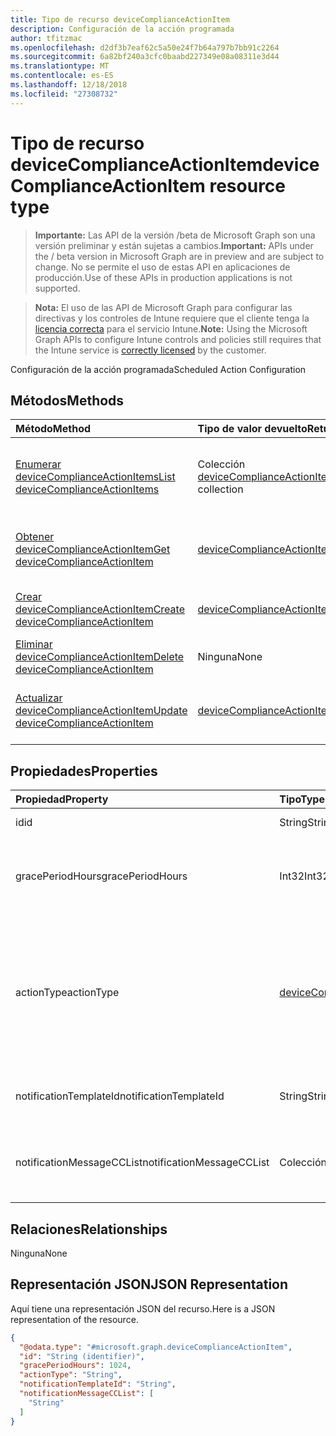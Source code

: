```yaml
---
title: Tipo de recurso deviceComplianceActionItem
description: Configuración de la acción programada
author: tfitzmac
ms.openlocfilehash: d2df3b7eaf62c5a50e24f7b64a797b7bb91c2264
ms.sourcegitcommit: 6a82bf240a3cfc0baabd227349e08a08311e3d44
ms.translationtype: MT
ms.contentlocale: es-ES
ms.lasthandoff: 12/18/2018
ms.locfileid: "27308732"
---
```

# <a name="devicecomplianceactionitem-resource-type"></a><span data-ttu-id="f8dac-103">Tipo de recurso deviceComplianceActionItem</span><span class="sxs-lookup"><span data-stu-id="f8dac-103">deviceComplianceActionItem resource type</span></span>

> <span data-ttu-id="f8dac-104">**Importante:** Las API de la versión /beta de Microsoft Graph son una versión preliminar y están sujetas a cambios.</span><span class="sxs-lookup"><span data-stu-id="f8dac-104">**Important:** APIs under the / beta version in Microsoft Graph are in preview and are subject to change.</span></span> <span data-ttu-id="f8dac-105">No se permite el uso de estas API en aplicaciones de producción.</span><span class="sxs-lookup"><span data-stu-id="f8dac-105">Use of these APIs in production applications is not supported.</span></span>

> <span data-ttu-id="f8dac-106">**Nota:** El uso de las API de Microsoft Graph para configurar las directivas y los controles de Intune requiere que el cliente tenga la [licencia correcta](https://go.microsoft.com/fwlink/?linkid=839381) para el servicio Intune.</span><span class="sxs-lookup"><span data-stu-id="f8dac-106">**Note:** Using the Microsoft Graph APIs to configure Intune controls and policies still requires that the Intune service is [correctly licensed](https://go.microsoft.com/fwlink/?linkid=839381) by the customer.</span></span>

<span data-ttu-id="f8dac-107">Configuración de la acción programada</span><span class="sxs-lookup"><span data-stu-id="f8dac-107">Scheduled Action Configuration</span></span>
## <a name="methods"></a><span data-ttu-id="f8dac-108">Métodos</span><span class="sxs-lookup"><span data-stu-id="f8dac-108">Methods</span></span>
|<span data-ttu-id="f8dac-109">Método</span><span class="sxs-lookup"><span data-stu-id="f8dac-109">Method</span></span>|<span data-ttu-id="f8dac-110">Tipo de valor devuelto</span><span class="sxs-lookup"><span data-stu-id="f8dac-110">Return Type</span></span>|<span data-ttu-id="f8dac-111">Descripción</span><span class="sxs-lookup"><span data-stu-id="f8dac-111">Description</span></span>|
|:---|:---|:---|
|[<span data-ttu-id="f8dac-112">Enumerar deviceComplianceActionItems</span><span class="sxs-lookup"><span data-stu-id="f8dac-112">List deviceComplianceActionItems</span></span>](../api/intune-deviceconfig-devicecomplianceactionitem-list.md)|<span data-ttu-id="f8dac-113">Colección [deviceComplianceActionItem](../resources/intune-deviceconfig-devicecomplianceactionitem.md)</span><span class="sxs-lookup"><span data-stu-id="f8dac-113">[deviceComplianceActionItem](../resources/intune-deviceconfig-devicecomplianceactionitem.md) collection</span></span>|<span data-ttu-id="f8dac-114">Enumere las propiedades y las relaciones de los objetos [deviceComplianceActionItem](../resources/intune-deviceconfig-devicecomplianceactionitem.md).</span><span class="sxs-lookup"><span data-stu-id="f8dac-114">List properties and relationships of the [deviceComplianceActionItem](../resources/intune-deviceconfig-devicecomplianceactionitem.md) objects.</span></span>|
|[<span data-ttu-id="f8dac-115">Obtener deviceComplianceActionItem</span><span class="sxs-lookup"><span data-stu-id="f8dac-115">Get deviceComplianceActionItem</span></span>](../api/intune-deviceconfig-devicecomplianceactionitem-get.md)|[<span data-ttu-id="f8dac-116">deviceComplianceActionItem</span><span class="sxs-lookup"><span data-stu-id="f8dac-116">deviceComplianceActionItem</span></span>](../resources/intune-deviceconfig-devicecomplianceactionitem.md)|<span data-ttu-id="f8dac-117">Lea las propiedades y las relaciones de los objetos [deviceComplianceActionItem](../resources/intune-deviceconfig-devicecomplianceactionitem.md).</span><span class="sxs-lookup"><span data-stu-id="f8dac-117">Read properties and relationships of the [deviceComplianceActionItem](../resources/intune-deviceconfig-devicecomplianceactionitem.md) object.</span></span>|
|[<span data-ttu-id="f8dac-118">Crear deviceComplianceActionItem</span><span class="sxs-lookup"><span data-stu-id="f8dac-118">Create deviceComplianceActionItem</span></span>](../api/intune-deviceconfig-devicecomplianceactionitem-create.md)|[<span data-ttu-id="f8dac-119">deviceComplianceActionItem</span><span class="sxs-lookup"><span data-stu-id="f8dac-119">deviceComplianceActionItem</span></span>](../resources/intune-deviceconfig-devicecomplianceactionitem.md)|<span data-ttu-id="f8dac-120">Cree un objeto [deviceComplianceActionItem](../resources/intune-deviceconfig-devicecomplianceactionitem.md).</span><span class="sxs-lookup"><span data-stu-id="f8dac-120">Create a new [deviceComplianceActionItem](../resources/intune-deviceconfig-devicecomplianceactionitem.md) object.</span></span>|
|[<span data-ttu-id="f8dac-121">Eliminar deviceComplianceActionItem</span><span class="sxs-lookup"><span data-stu-id="f8dac-121">Delete deviceComplianceActionItem</span></span>](../api/intune-deviceconfig-devicecomplianceactionitem-delete.md)|<span data-ttu-id="f8dac-122">Ninguna</span><span class="sxs-lookup"><span data-stu-id="f8dac-122">None</span></span>|<span data-ttu-id="f8dac-123">Elimina un [deviceComplianceActionItem](../resources/intune-deviceconfig-devicecomplianceactionitem.md).</span><span class="sxs-lookup"><span data-stu-id="f8dac-123">Deletes a [deviceComplianceActionItem](../resources/intune-deviceconfig-devicecomplianceactionitem.md).</span></span>|
|[<span data-ttu-id="f8dac-124">Actualizar deviceComplianceActionItem</span><span class="sxs-lookup"><span data-stu-id="f8dac-124">Update deviceComplianceActionItem</span></span>](../api/intune-deviceconfig-devicecomplianceactionitem-update.md)|[<span data-ttu-id="f8dac-125">deviceComplianceActionItem</span><span class="sxs-lookup"><span data-stu-id="f8dac-125">deviceComplianceActionItem</span></span>](../resources/intune-deviceconfig-devicecomplianceactionitem.md)|<span data-ttu-id="f8dac-126">Actualice las propiedades de un objeto [deviceComplianceActionItem](../resources/intune-deviceconfig-devicecomplianceactionitem.md).</span><span class="sxs-lookup"><span data-stu-id="f8dac-126">Update the properties of a [deviceComplianceActionItem](../resources/intune-deviceconfig-devicecomplianceactionitem.md) object.</span></span>|

## <a name="properties"></a><span data-ttu-id="f8dac-127">Propiedades</span><span class="sxs-lookup"><span data-stu-id="f8dac-127">Properties</span></span>
|<span data-ttu-id="f8dac-128">Propiedad</span><span class="sxs-lookup"><span data-stu-id="f8dac-128">Property</span></span>|<span data-ttu-id="f8dac-129">Tipo</span><span class="sxs-lookup"><span data-stu-id="f8dac-129">Type</span></span>|<span data-ttu-id="f8dac-130">Descripción</span><span class="sxs-lookup"><span data-stu-id="f8dac-130">Description</span></span>|
|:---|:---|:---|
|<span data-ttu-id="f8dac-131">id</span><span class="sxs-lookup"><span data-stu-id="f8dac-131">id</span></span>|<span data-ttu-id="f8dac-132">String</span><span class="sxs-lookup"><span data-stu-id="f8dac-132">String</span></span>|<span data-ttu-id="f8dac-133">Clave de la entidad.</span><span class="sxs-lookup"><span data-stu-id="f8dac-133">Key of the entity.</span></span>|
|<span data-ttu-id="f8dac-134">gracePeriodHours</span><span class="sxs-lookup"><span data-stu-id="f8dac-134">gracePeriodHours</span></span>|<span data-ttu-id="f8dac-135">Int32</span><span class="sxs-lookup"><span data-stu-id="f8dac-135">Int32</span></span>|<span data-ttu-id="f8dac-136">Número de horas de espera hasta que se aplica la acción.</span><span class="sxs-lookup"><span data-stu-id="f8dac-136">Number of hours to wait till the action will be enforced.</span></span> <span data-ttu-id="f8dac-137">Valores válidos de 0 a 8760</span><span class="sxs-lookup"><span data-stu-id="f8dac-137">Valid values 0 to 8760</span></span>|
|<span data-ttu-id="f8dac-138">actionType</span><span class="sxs-lookup"><span data-stu-id="f8dac-138">actionType</span></span>|[<span data-ttu-id="f8dac-139">deviceComplianceActionType</span><span class="sxs-lookup"><span data-stu-id="f8dac-139">deviceComplianceActionType</span></span>](../resources/intune-deviceconfig-devicecomplianceactiontype.md)|<span data-ttu-id="f8dac-140">¿Qué acción debe realizar.</span><span class="sxs-lookup"><span data-stu-id="f8dac-140">What action to take.</span></span> <span data-ttu-id="f8dac-141">Los valores posibles son: `noAction`, `notification`, `block`, `retire`, `wipe`, `removeResourceAccessProfiles`, `pushNotification` y `remoteLock`.</span><span class="sxs-lookup"><span data-stu-id="f8dac-141">Possible values are: `noAction`, `notification`, `block`, `retire`, `wipe`, `removeResourceAccessProfiles`, `pushNotification`, `remoteLock`.</span></span>|
|<span data-ttu-id="f8dac-142">notificationTemplateId</span><span class="sxs-lookup"><span data-stu-id="f8dac-142">notificationTemplateId</span></span>|<span data-ttu-id="f8dac-143">String</span><span class="sxs-lookup"><span data-stu-id="f8dac-143">String</span></span>|<span data-ttu-id="f8dac-144">Qué plantilla de mensaje de notificación usar</span><span class="sxs-lookup"><span data-stu-id="f8dac-144">What notification Message template to use</span></span>|
|<span data-ttu-id="f8dac-145">notificationMessageCCList</span><span class="sxs-lookup"><span data-stu-id="f8dac-145">notificationMessageCCList</span></span>|<span data-ttu-id="f8dac-146">Colección string</span><span class="sxs-lookup"><span data-stu-id="f8dac-146">String collection</span></span>|<span data-ttu-id="f8dac-147">Una lista de identificadores de grupo para especificar a quién enviar este mensaje de notificación.</span><span class="sxs-lookup"><span data-stu-id="f8dac-147">A list of group IDs to speicify who to CC this notification message to.</span></span>|

## <a name="relationships"></a><span data-ttu-id="f8dac-148">Relaciones</span><span class="sxs-lookup"><span data-stu-id="f8dac-148">Relationships</span></span>
<span data-ttu-id="f8dac-149">Ninguna</span><span class="sxs-lookup"><span data-stu-id="f8dac-149">None</span></span>
## <a name="json-representation"></a><span data-ttu-id="f8dac-150">Representación JSON</span><span class="sxs-lookup"><span data-stu-id="f8dac-150">JSON Representation</span></span>
<span data-ttu-id="f8dac-151">Aquí tiene una representación JSON del recurso.</span><span class="sxs-lookup"><span data-stu-id="f8dac-151">Here is a JSON representation of the resource.</span></span>
<!-- {
  "blockType": "resource",
  "keyProperty": "id",
  "@odata.type": "microsoft.graph.deviceComplianceActionItem"
}
-->
``` json
{
  "@odata.type": "#microsoft.graph.deviceComplianceActionItem",
  "id": "String (identifier)",
  "gracePeriodHours": 1024,
  "actionType": "String",
  "notificationTemplateId": "String",
  "notificationMessageCCList": [
    "String"
  ]
}
```





